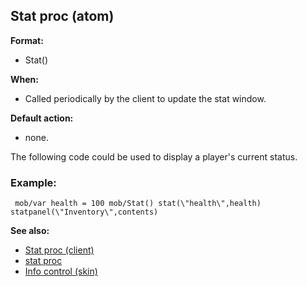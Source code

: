 ## Stat proc (atom)

**Format:**
+   Stat()
<!-- -->
**When:**
+   Called periodically by the client to update the stat window.
<!-- -->
**Default action:**
+   none.


The following code could be used to display a player\'s current
status.
### Example:

```
 mob/var health = 100 mob/Stat() stat(\"health\",health)
statpanel(\"Inventory\",contents) 
```


**See also:**
+   [Stat proc (client)](/ref/client/proc/Stat.md) 
+   [stat proc](/ref/proc/stat.md) 
+   [Info control (skin)](/ref/%7Bskin%7D/control/info.md) <!-- -->